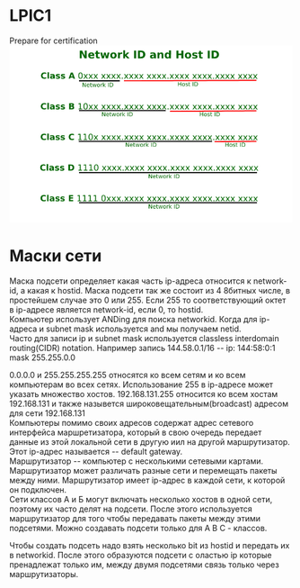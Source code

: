 # LPIC1
Prepare for certification
![Классы хостов IPV4](https://github.com/eqweqr/LPIC1/blob/master/hostandnetid.png)
# Маски сети  
Маска подсети определяет какая часть ip-адреса относится к network-id, а какая к hostid. Маска подсети так же состоит из 4 8битных числе, в простейшем случае это 0 или 255. Если 255 то соответствующий октет в ip-адресе является network-id, если 0, то hostid.  
Компьютер использует ANDing для поиска networkid. Когда для ip-адреса и subnet mask используется and мы получаем netid.  
Часто для записи ip и subnet mask используется classless interdomain routing(CIDR) notation. Например запись 144.58.0.1/16 -- ip: 144:58:0:1 mask 255.255.0.0  

0.0.0.0 и 255.255.255.255 относятся ко всем сетям и ко всем компьютерам во всех сетях. Использование 255 в ip-адресе может указать множество хостов. 192.168.131.255 относится ко всем хостам 192.168.131 и также назывется широковещательным(broadcast) адресом для сети 192.168.131  
Компьютеры помимо своих адресов содержат адрес сетевого интерфейса маршретизатора, который в свою очередь передает данные из этой локальной сети в другую иил на другой маршрутизатор. Этот ip-адрес называется -- default gateway.  
Маршрутизатор -- компьютер с несколькими сетевыми картами. Маршрутизатор может различать разные сети и перемещать пакеты между ними. Маршрутизатор имеет ip-адрес в каждой сети, к которой он подключен.  
Сети классов A и Б могут включать несколько хостов в одной сети, поэтому их часто делят на подсети. После этого используется маршрутизатор для того чтобы передавать пакеты между этими подсетями. Можно создавать подсети только для A B C - классов.

Чтобы создать подсеть надо взять несколько bit из hostid и передать их в networkid. После этого образуются подсети с оластью ip которые пренадлежат только им, между двумя подсетями связь только через маршрутизаторы.



